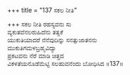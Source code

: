 +++
title = "137 ಸಕಲ ನೀತಿ"

+++
ಸಕಲ ನೀತಿ ರಹಸ್ಯವನು ಸು  
ವ್ಯಕುತವೆನಲರುಹಿದೆನು ತತ್ವಕೆ   
ಯುಕುತಿಯಾದರೆ ನೆನೆವುದಿನ್ನು ಸನತ್ಸುಜಾತನನು   
ಮುಕುತಿಗಮಳಬ್ರಹ್ಮವಿದ್ಯಾ   
ಪ್ರಕಟವನು ನೆರೆ ಮಾಡಿ ಚಿತ್ತದ   
ವಿಕಳತೆಯನೊಡೆಮೆಟ್ಟಿ ಸಲಹುವನೆಂದು ಬೋಧಿಸಿದ   ॥137॥